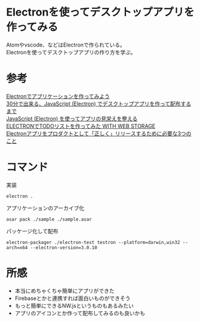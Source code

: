 # Electronを使ってデスクトップアプリを作ってみる
Atomやvscode、などはElectronで作られている。  
Electronを使ってデスクトップアプリの作り方を学ぶ。

# 参考
[Electronでアプリケーションを作ってみよう](https://qiita.com/Quramy/items/a4be32769366cfe55778)  
[30分で出来る、JavaScript (Electron) でデスクトップアプリを作って配布するまで](https://qiita.com/nyanchu/items/15d514d9b9f87e5c0a29)  
[JavaScript (Electron) を使ってアプリの見栄えを整える](https://qiita.com/nyanchu/items/9a1c910bbca55e9d2f3c)  
[ELECTRONでTODOリストを作ってみた WITH WEB STORAGE](http://daifuku-p.org/w/?p=817)  
[Electronアプリをプロダクトとして「正しく」リリースするために必要な3つのこと](https://nulab-inc.com/ja/blog/typetalk/3-points-for-releasing-production-electron-app/)

# コマンド
実装
```
electron .
```
アプリケーションのアーカイブ化
```
asar pack ./sample ./sample.asar
```
パッケージ化して配布
```
electron-packager ./electron-test testron --platform=darwin,win32 --arch=x64 --electron-version=3.0.10
```

# 所感
* 本当にめちゃくちゃ簡単にアプリができた  
* Firebaseとかと連携すれば面白いものができそう  
* もっと簡単にできるNW.jsというものもあるみたい  
* アプリのアイコンとか作って配布してみるのも良いかも